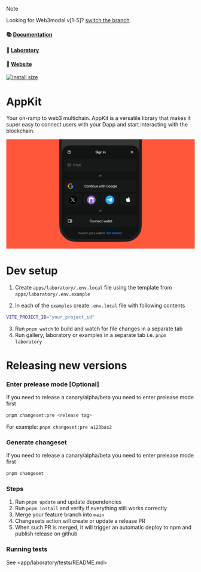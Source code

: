 > [!NOTE]
> Looking for Web3modal v[1-5]? [switch the branch](https://github.com/WalletConnect/web3modal/tree/V5).

#### 📚 [Documentation](https://docs.reown.com/appkit/overview)

#### 🧪 [Laboratory](https://appkit-lab.reown.com)

#### 🔗 [Website](https://reown.com/appkit)

[![install size](https://packagephobia.com/badge?p=@reown/appkit)](https://packagephobia.com/result?p=@reown/appkit)

# AppKit

Your on-ramp to web3 multichain. AppKit is a versatile library that makes it super easy to connect users with your Dapp and start interacting with the blockchain.

<p align="center">
  <img src="./.github/assets/header.png" alt="" border="0">
</p>

# Dev setup

1. Create `apps/laboratory/.env.local` file using the template from `apps/laboratory/.env.example`

2. In each of the `examples` create `.env.local` file with following contents

```zsh
VITE_PROJECT_ID="your_project_id"
```

3. Run `pnpm watch` to build and watch for file changes in a separate tab
4. Run gallery, laboratory or examples in a separate tab i.e. `pnpm laboratory`

# Releasing new versions

### Enter prelease mode [Optional]

If you need to release a canary/alpha/beta you need to enter prelease mode first

```sh
pnpm changeset:pre <release tag>
```

For example: `pnpm changeset:pre a123bas2`

### Generate changeset

If you need to release a canary/alpha/beta you need to enter prelease mode first

```sh
pnpm changeset
```

### Steps

1. Run `pnpm update` and update dependencies
2. Run `pnpm install` and verify if everything still works correctly
3. Merge your feature branch into `main`
4. Changesets action will create or update a release PR
5. When such PR is merged, it will trigger an automatic deploy to npm and publish release on github

### Running tests

See <app/laboratory/tests/README.md>
